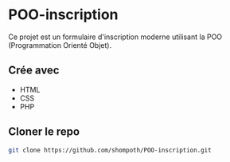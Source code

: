 # POO-inscription

Ce projet est un formulaire d'inscription moderne utilisant la POO (Programmation Orienté Objet).

## Crée avec

* HTML
* CSS
* PHP

## Cloner le repo
```sh
git clone https://github.com/shompoth/POO-inscription.git
```

